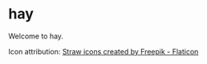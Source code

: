<div class="oranda-hide">

# hay

</div>

Welcome to hay.


Icon attribution:
<a href="https://www.flaticon.com/free-icons/straw" title="straw icons">Straw icons created by Freepik - Flaticon</a>